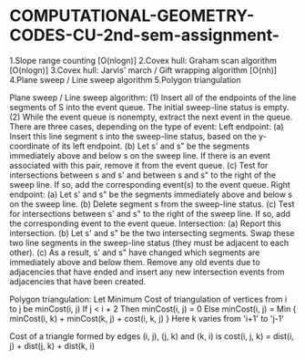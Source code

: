 # COMPUTATIONAL-GEOMETRY-CODES-CU-2nd-sem-assignment-
1.Slope range counting [O(nlogn)]
2.Covex hull: Graham scan algorithm [O(nlogn)]
3.Covex hull: Jarvis' march / Gift wrapping algorithm [O(nh)]
4.Plane sweep / Line sweep algorithm
5.Polygon triangulation



Plane sweep / Line sweep algorithm:
(1) Insert all of the endpoints of the line segments of S into the event queue. The initial sweep-line status
is empty.
(2) While the event queue is nonempty, extract the next event in the queue. There are three cases,
depending on the type of event:
Left endpoint: 
(a) Insert this line segment s into the sweep-line status, based on the y-coordinate of its left
endpoint.
(b) Let s' and s" be the segments immediately above and below s on the sweep line. If there is
an event associated with this pair, remove it from the event queue.
(c) Test for intersections between s and s' and between s and s" to the right of the sweep line. If
so, add the corresponding event(s) to the event queue.
Right endpoint: 
(a) Let s' and s" be the segments immediately above and below s on the sweep line.
(b) Delete segment s from the sweep-line status.
(c) Test for intersections between s' and s" to the right of the sweep line. If so, add the corresponding event to the event queue.
Intersection: 
(a) Report this intersection.
(b) Let s' and s" be the two intersecting segments. Swap these two line segments in the sweep-line
status (they must be adjacent to each other).
(c) As a result, s' and s" have changed which segments are immediately above and below them.
Remove any old events due to adjacencies that have ended and insert any new intersection events from adjacencies that have been created.


Polygon triangulation:
Let Minimum Cost of triangulation of vertices from i to j be minCost(i, j)
If j < i + 2 Then
  minCost(i, j) = 0
Else
  minCost(i, j) = Min { minCost(i, k) + minCost(k, j) + cost(i, k, j) }
                  Here k varies from 'i+1' to 'j-1'

Cost of a triangle formed by edges (i, j), (j, k) and (k, i) is 
  cost(i, j, k)  = dist(i, j) + dist(j, k) + dist(k, i)
